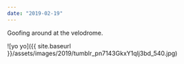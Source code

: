 ```yaml
---
date: "2019-02-19"
---
```


Goofing around at the velodrome.

![yo yo]({{ site.baseurl }}/assets/images/2019/tumblr_pn7143GkxY1qlj3bd_540.jpg)
